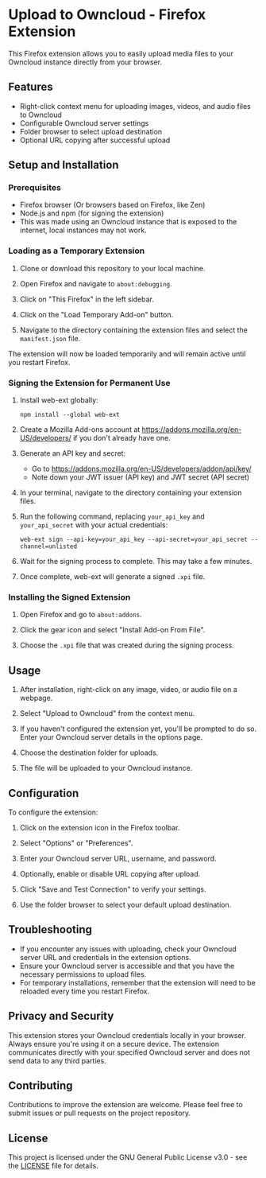 # Upload to Owncloud - Firefox Extension

This Firefox extension allows you to easily upload media files to your Owncloud instance directly from your browser.

## Features

- Right-click context menu for uploading images, videos, and audio files to Owncloud
- Configurable Owncloud server settings
- Folder browser to select upload destination
- Optional URL copying after successful upload

## Setup and Installation

### Prerequisites

- Firefox browser (Or browsers based on Firefox, like Zen)
- Node.js and npm (for signing the extension)
- This was made using an Owncloud instance that is exposed to the internet, local instances may not work.

### Loading as a Temporary Extension

1. Clone or download this repository to your local machine.

2. Open Firefox and navigate to `about:debugging`.

3. Click on "This Firefox" in the left sidebar.

4. Click on the "Load Temporary Add-on" button.

5. Navigate to the directory containing the extension files and select the `manifest.json` file.

The extension will now be loaded temporarily and will remain active until you restart Firefox.

### Signing the Extension for Permanent Use

1. Install web-ext globally:
   ```
   npm install --global web-ext
   ```

2. Create a Mozilla Add-ons account at https://addons.mozilla.org/en-US/developers/ if you don't already have one.

3. Generate an API key and secret:
    - Go to https://addons.mozilla.org/en-US/developers/addon/api/key/
    - Note down your JWT issuer (API key) and JWT secret (API secret)

4. In your terminal, navigate to the directory containing your extension files.

5. Run the following command, replacing `your_api_key` and `your_api_secret` with your actual credentials:
   ```
   web-ext sign --api-key=your_api_key --api-secret=your_api_secret --channel=unlisted
   ```

6. Wait for the signing process to complete. This may take a few minutes.

7. Once complete, web-ext will generate a signed `.xpi` file.

### Installing the Signed Extension

1. Open Firefox and go to `about:addons`.

2. Click the gear icon and select "Install Add-on From File".

3. Choose the `.xpi` file that was created during the signing process.

## Usage

1. After installation, right-click on any image, video, or audio file on a webpage.

2. Select "Upload to Owncloud" from the context menu.

3. If you haven't configured the extension yet, you'll be prompted to do so. Enter your Owncloud server details in the options page.

4. Choose the destination folder for uploads.

5. The file will be uploaded to your Owncloud instance.

## Configuration

To configure the extension:

1. Click on the extension icon in the Firefox toolbar.

2. Select "Options" or "Preferences".

3. Enter your Owncloud server URL, username, and password.

4. Optionally, enable or disable URL copying after upload.

5. Click "Save and Test Connection" to verify your settings.

6. Use the folder browser to select your default upload destination.

## Troubleshooting

- If you encounter any issues with uploading, check your Owncloud server URL and credentials in the extension options.
- Ensure your Owncloud server is accessible and that you have the necessary permissions to upload files.
- For temporary installations, remember that the extension will need to be reloaded every time you restart Firefox.

## Privacy and Security

This extension stores your Owncloud credentials locally in your browser. Always ensure you're using it on a secure device. The extension communicates directly with your specified Owncloud server and does not send data to any third parties.

## Contributing

Contributions to improve the extension are welcome. Please feel free to submit issues or pull requests on the project repository.

## License

This project is licensed under the GNU General Public License v3.0 - see the [LICENSE](LICENSE) file for details.